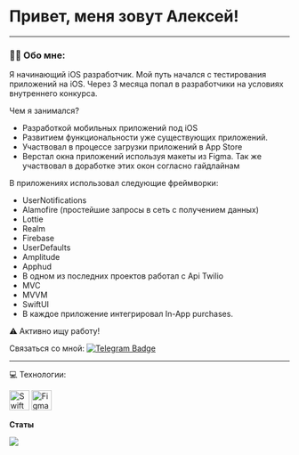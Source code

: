 
# Привет, меня зовут Алексей!

---

### :man_technologist: Обо мне:

Я начинающий iOS разработчик. Мой путь начался с тестирования приложений на iOS. Через 3 месяца попал в разработчики на условиях внутреннего конкурса. 

Чем я занимался?

- Разработкой мобильных приложений под iOS
- Развитием функциональности уже существующих приложений.
- Участвовал в процессе загрузки приложений в App Store
- Верстал окна приложений используя макеты из Figma. Так же участвовал в доработке этих окон согласно гайдлайнам

В приложениях использовал следующие фреймворки:
- UserNotifications
- Alamofire (простейшие запросы в сеть с получением данных)
- Lottie
- Realm
- Firebase
- UserDefaults
- Amplitude
- Apphud
- В одном из последних проектов работал с Api Twilio
- MVC 
- MVVM
- SwiftUI
- В каждое приложение интегрировал In-App purchases.

:warning: Активно ищу работу!

Cвязаться со мной: [![Telegram Badge](https://img.shields.io/badge/-blue?style=flat&logo=Telegram&logoColor=white)](https://t.me/cosmogrvve)

---



 💻 Технологии:

<p align="left">
<a href="https://developer.apple.com/swift/" target="_blank" rel="noreferrer"><img src="https://raw.githubusercontent.com/danielcranney/readme-generator/main/public/icons/skills/swift-colored.svg" width="36" height="36" alt="Swift" /></a>
<a href="https://www.figma.com/" target="_blank" rel="noreferrer"><img src="https://raw.githubusercontent.com/danielcranney/readme-generator/main/public/icons/skills/figma-colored.svg" width="36" height="36" alt="Figma" /></a>
</p>



<b>Статы</b>

<a href="http://www.github.com/cosmograve"><img src="https://github-readme-streak-stats.herokuapp.com/?user=cosmograve&stroke=ffffff&background=1c1917&ring=0891b2&fire=0891b2&currStreakNum=ffffff&currStreakLabel=0891b2&sideNums=ffffff&sideLabels=ffffff&dates=ffffff&hide_border=true" /></a>
